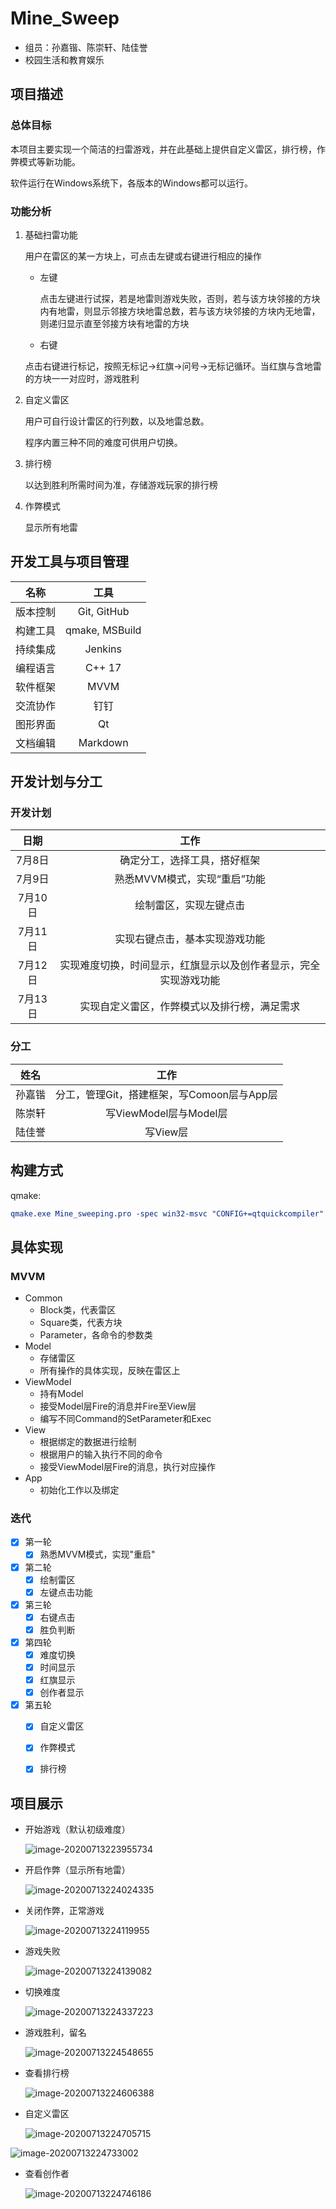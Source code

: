 # Mine_Sweep

* 组员：孙嘉锴、陈崇轩、陆佳誉
* 校园生活和教育娱乐

## 项目描述

### 总体目标

本项目主要实现一个简洁的扫雷游戏，并在此基础上提供自定义雷区，排行榜，作弊模式等新功能。

软件运行在Windows系统下，各版本的Windows都可以运行。

### 功能分析

1. 基础扫雷功能

   用户在雷区的某一方块上，可点击左键或右键进行相应的操作

   * 左键

     点击左键进行试探，若是地雷则游戏失败，否则，若与该方块邻接的方块内有地雷，则显示邻接方块地雷总数，若与该方块邻接的方块内无地雷，则递归显示直至邻接方块有地雷的方块

   * 右键

   点击右键进行标记，按照无标记->红旗->问号->无标记循环。当红旗与含地雷的方块一一对应时，游戏胜利

2. 自定义雷区

     用户可自行设计雷区的行列数，以及地雷总数。

     程序内置三种不同的难度可供用户切换。

3. 排行榜

     以达到胜利所需时间为准，存储游戏玩家的排行榜

4. 作弊模式

     显示所有地雷

## 开发工具与项目管理

|   名称   |      工具      |
| :------: | :------------: |
| 版本控制 |  Git, GitHub   |
| 构建工具 | qmake, MSBuild |
| 持续集成 |    Jenkins     |
| 编程语言 |     C++ 17     |
| 软件框架 |      MVVM      |
| 交流协作 |      钉钉      |
| 图形界面 |       Qt       |
| 文档编辑 |    Markdown    |

## 开发计划与分工

### 开发计划

|  日期   |                             工作                             |
| :-----: | :----------------------------------------------------------: |
| 7月8日  |                 确定分工，选择工具，搭好框架                 |
| 7月9日  |                 熟悉MVVM模式，实现“重启”功能                 |
| 7月10日 |                    绘制雷区，实现左键点击                    |
| 7月11日 |                实现右键点击，基本实现游戏功能                |
| 7月12日 | 实现难度切换，时间显示，红旗显示以及创作者显示，完全实现游戏功能 |
| 7月13日 |         实现自定义雷区，作弊模式以及排行榜，满足需求         |

### 分工

|  姓名  |                    工作                    |
| :----: | :----------------------------------------: |
| 孙嘉锴 | 分工，管理Git，搭建框架，写Comoon层与App层 |
| 陈崇轩 |           写ViewModel层与Model层           |
| 陆佳誉 |                  写View层                  |

## 构建方式

qmake:

```cmake
qmake.exe Mine_sweeping.pro -spec win32-msvc "CONFIG+=qtquickcompiler"
```


## 具体实现

### MVVM

* Common
  * Block类，代表雷区
  * Square类，代表方块
  * Parameter，各命令的参数类
* Model
  * 存储雷区
  * 所有操作的具体实现，反映在雷区上
* ViewModel
  * 持有Model
  * 接受Model层Fire的消息并Fire至View层
  * 编写不同Command的SetParameter和Exec
* View
  * 根据绑定的数据进行绘制
  * 根据用户的输入执行不同的命令
  * 接受ViewModel层Fire的消息，执行对应操作
* App
  * 初始化工作以及绑定

### 迭代
- [x] 第一轮
  - [x]  熟悉MVVM模式，实现"重启"
- [x] 第二轮
  - [x]  绘制雷区
  - [x]  左键点击功能
- [x] 第三轮
  - [x]  右键点击
  - [x]  胜负判断
- [x] 第四轮
  - [x]  难度切换
  - [x]  时间显示
  - [x]  红旗显示
  - [x]  创作者显示
- [x] 第五轮
  - [x]  自定义雷区
  - [x]  作弊模式
  - [x]  排行榜



## 项目展示

* 开始游戏（默认初级难度）

  ![image-20200713223955734](C:\Users\45098\AppData\Roaming\Typora\typora-user-images\image-20200713223955734.png)

* 开启作弊（显示所有地雷）

  ![image-20200713224024335](C:\Users\45098\AppData\Roaming\Typora\typora-user-images\image-20200713224024335.png)

* 关闭作弊，正常游戏

  ![image-20200713224119955](C:\Users\45098\AppData\Roaming\Typora\typora-user-images\image-20200713224119955.png)

* 游戏失败

  ![image-20200713224139082](C:\Users\45098\AppData\Roaming\Typora\typora-user-images\image-20200713224139082.png)

* 切换难度

  ![image-20200713224337223](C:\Users\45098\AppData\Roaming\Typora\typora-user-images\image-20200713224337223.png)

  

* 游戏胜利，留名

  ![image-20200713224548655](C:\Users\45098\AppData\Roaming\Typora\typora-user-images\image-20200713224548655.png)

* 查看排行榜

  ![image-20200713224606388](C:\Users\45098\AppData\Roaming\Typora\typora-user-images\image-20200713224606388.png)

* 自定义雷区

  ![image-20200713224705715](C:\Users\45098\AppData\Roaming\Typora\typora-user-images\image-20200713224705715.png)

![image-20200713224733002](C:\Users\45098\AppData\Roaming\Typora\typora-user-images\image-20200713224733002.png)

* 查看创作者

  ![image-20200713224746186](C:\Users\45098\AppData\Roaming\Typora\typora-user-images\image-20200713224746186.png)